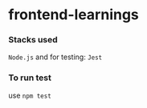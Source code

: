 # frontend-learnings

### Stacks used
`Node.js`
and for testing:
`Jest`

### To run test
use `npm test`